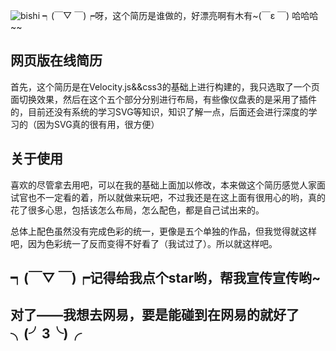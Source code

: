 ![bishi](http://7xonct.com1.z0.glb.clouddn.com/rabit/haha.gif)
┑(￣▽ ￣)┍呀，这个简历是谁做的，好漂亮啊有木有~(￣ε ￣) 哈哈哈~~

## 网页版在线简历
首先，这个简历是在Velocity.js&&css3的基础上进行构建的，我只选取了一个页面切换效果，然后在这个五个部分分别进行布局，有些像仪盘表的是采用了插件的，目前还没有系统的学习SVG等知识，知识了解一点，后面还会进行深度的学习的（因为SVG真的很有用，很方便）


## 关于使用
喜欢的尽管拿去用吧，可以在我的基础上面加以修改，本来做这个简历感觉人家面试官也不一定看的着，所以就做来玩吧，不过我还是在这上面有很用心的哟，真的花了很多心思，包括该怎么布局，怎么配色，都是自己试出来的。


总体上配色虽然没有完成色彩的统一，更像是五个单独的作品，但我觉得就这样吧，因为色彩统一了反而变得不好看了（我试过了）。所以就这样吧。


##  ┑(￣▽ ￣)┍记得给我点个star哟，帮我宣传宣传哟~
 
 
##  对了——我想去网易，要是能碰到在网易的就好了╮(╯3╰)╭